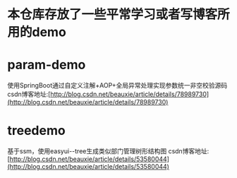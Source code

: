 # 本仓库存放了一些平常学习或者写博客所用的demo

# param-demo
使用SpringBoot通过自定义注解+AOP+全局异常处理实现参数统一非空校验源码
csdn博客地址:[http://blog.csdn.net/beauxie/article/details/78989730](http://blog.csdn.net/beauxie/article/details/78989730)

# treedemo
基于ssm，使用easyui--tree生成类似部门管理树形结构图
csdn博客地址:[http://blog.csdn.net/beauxie/article/details/53580044](http://blog.csdn.net/beauxie/article/details/53580044)
